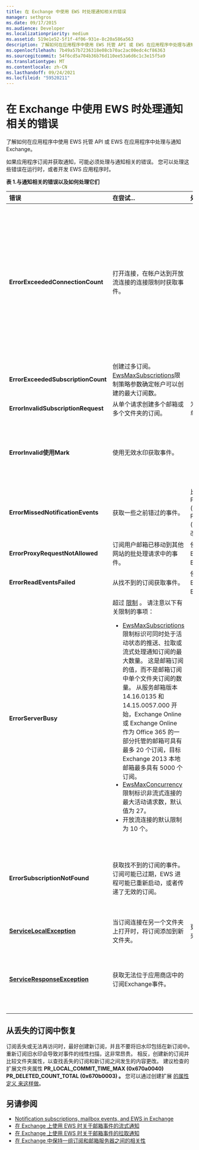 ```yaml
---
title: 在 Exchange 中使用 EWS 时处理通知相关的错误
manager: sethgros
ms.date: 09/17/2015
ms.audience: Developer
ms.localizationpriority: medium
ms.assetid: 519e1e52-5f1f-4f06-931e-8c20a586a563
description: 了解如何在应用程序中使用 EWS 托管 API 或 EWS 在应用程序中处理与通知Exchange。
ms.openlocfilehash: 7b49a57b7236318e08cb70ac2ac00edc4cf86363
ms.sourcegitcommit: 54f6cd5a704b36b76d110ee53a6d6c1c3e15f5a9
ms.translationtype: MT
ms.contentlocale: zh-CN
ms.lasthandoff: 09/24/2021
ms.locfileid: "59520211"
---
```

# <a name="handling-notification-related-errors-in-ews-in-exchange"></a>在 Exchange 中使用 EWS 时处理通知相关的错误

了解如何在应用程序中使用 EWS 托管 API 或 EWS 在应用程序中处理与通知Exchange。

如果应用程序订阅并获取通知，可能必须处理与通知相关的错误。 您可以处理这些错误在运行时，或者开发 EWS 应用程序时。

**表 1.与通知相关的错误以及如何处理它们**

|错误|在尝试...|处理它的...|
|:-----|:-----|:-----|
|**ErrorExceededConnectionCount** |打开连接，在帐户达到开放流连接的连接限制时获取事件。 | <ul><li>使用[模拟打开](https://technet.microsoft.com/library/dd776119%28v=exchg.150%29.aspx)[连接](how-to-maintain-affinity-between-group-of-subscriptions-and-mailbox-server.md#bk_throttling)。</li><li>使用更少的连接获取事件。 通过使用相关性，并在同一组中放置最多[](how-to-maintain-affinity-between-group-of-subscriptions-and-mailbox-server.md)[200](how-to-maintain-affinity-between-group-of-subscriptions-and-mailbox-server.md#bk_howdoimaintain)个订阅 ID，最大程度地增加每个连接中的订阅数。 然后，可以使用同一连接检索整个组的事件，从而减少所需的连接数。</li><li>  在本地更改 web.config 文件中 HangingConnectionLimit Exchange以覆盖三个打开的连接的默认值。 Exchange Online的 HangingConnectionLimit 的默认值为 10，这是不可配置的。</li></ul> |
|**ErrorExceededSubscriptionCount** |创建过多订阅。 [EwsMaxSubscriptions](https://msdn.microsoft.com/library/microsoft.exchange.data.directory.systemconfiguration.throttlingpolicy.ewsmaxsubscriptions%28v=exchg.150%29.aspx)限制策略参数确定帐户可以创建的最大订阅数。 | <ul><li>使用[模拟](https://technet.microsoft.com/library/dd776119%28v=exchg.150%29.aspx)[创建订阅](how-to-maintain-affinity-between-group-of-subscriptions-and-mailbox-server.md#bk_throttling)。</li><li>减少订阅数。</li></ul> |
|**ErrorInvalidSubscriptionRequest** |从单个请求创建多个邮箱或多个文件夹的订阅。  |为单个公用文件夹或单个请求中的单个邮箱创建订阅。|
|**ErrorInvalid使用Mark** |使用无效水印获取事件。| <ul><li>检查上一响应中返回的订阅 ID。</li><li>确保发送正确的 **ExchangeService** 对象的订阅 ID。</li><li>[创建新订阅](handling-notification-related-errors-in-ews-in-exchange.md#bk_recover)。</li></ul> |
|**ErrorMissedNotificationEvents** |获取一些之前错过的事件。   |比较扩展文件夹PR_LOCAL_COMMIT_TIME_MAX (0x670a) 和PR_DELETED_COUNT_TOTAL (0x670b) ，以确定遗漏了哪些更改，[并创建新的订阅](handling-notification-related-errors-in-ews-in-exchange.md#bk_recover)。  |
|**ErrorProxyRequestNotAllowed** |订阅用户邮箱已移动到其他网站的批处理请求中的事件。   |使用 [自动发现](autodiscover-for-exchange.md) 重新发现 ExternalEwsUrl 或 EwsPartnerUrl，并创建新订阅。  |
|**ErrorReadEventsFailed** |从找不到的订阅获取事件。  |使用 [自动发现](autodiscover-for-exchange.md) 重新发现 ExternalEwsUrl 或 EwsPartnerUrl，并创建新订阅。  |
|**ErrorServerBusy** | 超过 [限制](ews-throttling-in-exchange.md#throttling-considerations-for-ews-notification-applications) 。 请注意以下有关限制的事项：<ul><li>[EwsMaxSubscriptions](https://msdn.microsoft.com/library/microsoft.exchange.data.directory.systemconfiguration.throttlingpolicy.ewsmaxsubscriptions%28v=exchg.150%29.aspx)限制标识可同时处于活动状态的推送、拉取或流式处理通知订阅的最大数量。 这是邮箱订阅的值，而不是邮箱订阅中单个文件夹订阅的数量。 从服务邮箱版本 14.16.0135 和 14.15.0057.000 开始，Exchange Online 或 Exchange Online 作为 Office 365 的一部分托管的邮箱可具有最多 20 个订阅，目标 Exchange 2013 本地邮箱最多具有 5000 个订阅。</li><li>[EwsMaxConcurrency](https://msdn.microsoft.com/library/microsoft.exchange.data.directory.systemconfiguration.throttlingpolicy.ewsmaxconcurrency%28v=exchg.150%29.aspx)限制标识非流式连接的最大活动请求数，默认值为 27。</li><li>开放流连接的默认限制为 10 个。</li></ul> |<ul><li>[考虑通知相关](ews-throttling-in-exchange.md#throttling-considerations-for-ews-notification-applications) 限制策略的影响，并限制活动订阅和活动连接的数量，以便应用程序不会受到限制。</li><li>使用更少的连接获取事件。 通过将最多 [200](how-to-maintain-affinity-between-group-of-subscriptions-and-mailbox-server.md)个订阅 ID 置于同一组中，最大程度地增加每个连接中的订阅数。 然后，可以使用同一连接检索整个组的事件，从而减少所需的连接数。</li><li>更改项目文件中 HangingConnectionLimit web.config以覆盖 10 个打开的流式连接的默认值。</li></ul>|
|**ErrorSubscriptionNotFound** |获取找不到的订阅的事件。 订阅可能已过期，EWS 进程可能已重新启动，或者传递了无效的订阅。 | <ul><li>验证你使用的订阅 ID 是否与上一响应中返回的订阅 ID 相同。</li><li>确保发送正确的 **ExchangeService** 对象的订阅 ID。</li><li> [创建新订阅](handling-notification-related-errors-in-ews-in-exchange.md#bk_recover)。</li></ul> |
|**[ServiceLocalException](https://msdn.microsoft.com/library/microsoft.exchange.webservices.data.serviceresponseexception%28v=exchg.80%29.aspx)** |当订阅连接在另一个文件夹上打开时，将订阅添加到新文件夹。  |更改订阅以订阅邮箱中所有文件夹，而不是特定文件夹。  |
|**[ServiceResponseException](https://msdn.microsoft.com/library/microsoft.exchange.webservices.data.serviceresponseexception%28v=exchg.80%29.aspx)** |获取无法位于应用商店中的订阅Exchange事件。  | <ul><li>验证你使用的订阅 ID 是否与上一响应中返回的订阅 ID 相同。</li><li>确保发送正确的 **ExchangeService** 对象的订阅 ID。</li></ul> |

## <a name="recovering-from-lost-subscriptions"></a>从丢失的订阅中恢复
<a name="bk_recover"> </a>

订阅丢失或无法再访问时，最好创建新订阅，并且不要将旧水印包括在新订阅中。 重新订阅旧水印会导致对事件的线性扫描，这非常昂贵。 相反，创建新的订阅并比较文件夹属性，以查找丢失的订阅和新订阅之间发生的内容更改。 建议检查的扩展文件夹属性 **PR_LOCAL_COMMIT_TIME_MAX (0x670a0040) PR_DELETED_COUNT_TOTAL (0x670b0003) 。**  您可以通过创建扩展 [的属性定义 来这样做](properties-and-extended-properties-in-ews-in-exchange.md)。

## <a name="see-also"></a>另请参阅

- [Notification subscriptions, mailbox events, and EWS in Exchange](notification-subscriptions-mailbox-events-and-ews-in-exchange.md)
- [在 Exchange 上使用 EWS 时关于邮箱事件的流式通知](how-to-stream-notifications-about-mailbox-events-by-using-ews-in-exchange.md)
- [在 Exchange 上使用 EWS 时关于邮箱事件的拉取通知](how-to-pull-notifications-about-mailbox-events-by-using-ews-in-exchange.md)
- [在 Exchange 中保持一组订阅和邮箱服务器之间的相关性](how-to-maintain-affinity-between-group-of-subscriptions-and-mailbox-server.md)



